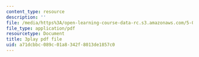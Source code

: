 ```yaml
---
content_type: resource
description: ''
file: /media/https%3A/open-learning-course-data-rc.s3.amazonaws.com/5-08j-biological-chemistry-ii-spring-2016/a71dcbbc089c01a8342f8013de1857c0_uS42vSWEGTU.pdf
file_type: application/pdf
resourcetype: Document
title: 3play pdf file
uid: a71dcbbc-089c-01a8-342f-8013de1857c0
---
```

